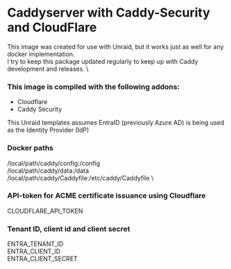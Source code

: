 # Caddyserver with Caddy-Security and CloudFlare

This image was created for use with Unraid, but it works just as well for any docker implementation. \
I try to keep this package updated regularly to keep up with Caddy development and releases. \

### This image is compiled with the following addons:
* Cloudflare
* Caddy Security

This Unraid templates assumes EntraID (previously Azure AD) is being used as the Identity Provider (IdP)

### Docker paths
/local/path/caddy/config:/config \
/local/path/caddy/data:/data \
/local/path/caddy/Caddyfile:/etc/caddy/Caddyfile \

### API-token for ACME certificate issuance using Cloudflare
CLOUDFLARE_API_TOKEN 

### Tenant ID, client id and client secret
ENTRA_TENANT_ID \
ENTRA_CLIENT_ID \
ENTRA_CLIENT_SECRET

